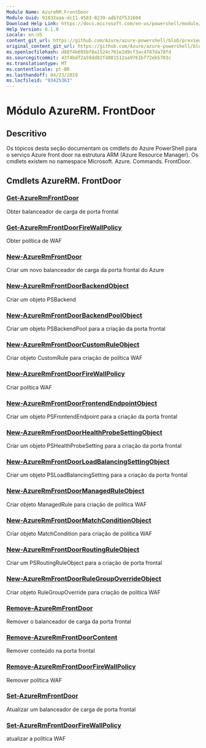 ```yaml
---
Module Name: AzureRM.FrontDoor
Module Guid: 91832aaa-dc11-4583-8239-adb7df531604
Download Help Link: https://docs.microsoft.com/en-us/powershell/module/azurerm.frontdoor
Help Version: 0.1.0
Locale: en-US
content_git_url: https://github.com/Azure/azure-powershell/blob/preview/src/ResourceManager/FrontDoor/Commands.FrontDoor/help/AzureRM.FrontDoor.md
original_content_git_url: https://github.com/Azure/azure-powershell/blob/preview/src/ResourceManager/FrontDoor/Commands.FrontDoor/help/AzureRM.FrontDoor.md
ms.openlocfilehash: d88f4b695bf8a1524c761e2d9cf3ac4787da78fd
ms.sourcegitcommit: 43f4bdf2a59dd82fd881512aa9761bf72eb5703c
ms.translationtype: MT
ms.contentlocale: pt-BR
ms.lasthandoff: 04/23/2019
ms.locfileid: "93425363"
---
```

# Módulo AzureRM. FrontDoor
## Descritivo
Os tópicos desta seção documentam os cmdlets do Azure PowerShell para o serviço Azure front door na estrutura ARM (Azure Resource Manager). Os cmdlets existem no namespace Microsoft. Azure. Commands. FrontDoor.

## Cmdlets AzureRM. FrontDoor
### [Get-AzureRmFrontDoor](Get-AzureRmFrontDoor.md)
Obter balanceador de carga de porta frontal

### [Get-AzureRmFrontDoorFireWallPolicy](Get-AzureRmFrontDoorFireWallPolicy.md)
Obter política de WAF

### [New-AzureRmFrontDoor](New-AzureRmFrontDoor.md)
Criar um novo balanceador de carga da porta frontal do Azure

### [New-AzureRmFrontDoorBackendObject](New-AzureRmFrontDoorBackendObject.md)
Criar um objeto PSBackend

### [New-AzureRmFrontDoorBackendPoolObject](New-AzureRmFrontDoorBackendPoolObject.md)
Criar um objeto PSBackendPool para a criação da porta frontal

### [New-AzureRmFrontDoorCustomRuleObject](New-AzureRmFrontDoorCustomRuleObject.md)
Criar objeto CustomRule para criação de política WAF

### [New-AzureRmFrontDoorFireWallPolicy](New-AzureRmFrontDoorFireWallPolicy.md)
Criar política WAF

### [New-AzureRmFrontDoorFrontendEndpointObject](New-AzureRmFrontDoorFrontendEndpointObject.md)
Criar um objeto PSFrontendEndpoint para a criação da porta frontal

### [New-AzureRmFrontDoorHealthProbeSettingObject](New-AzureRmFrontDoorHealthProbeSettingObject.md)
Criar um objeto PSHealthProbeSetting para a criação da porta frontal

### [New-AzureRmFrontDoorLoadBalancingSettingObject](New-AzureRmFrontDoorLoadBalancingSettingObject.md)
Criar um objeto PSLoadBalancingSetting para a criação da porta frontal

### [New-AzureRmFrontDoorManagedRuleObject](New-AzureRmFrontDoorManagedRuleObject.md)
Criar objeto ManagedRule para criação de política WAF

### [New-AzureRmFrontDoorMatchConditionObject](New-AzureRmFrontDoorMatchConditionObject.md)
Criar objeto MatchCondition para criação de política WAF

### [New-AzureRmFrontDoorRoutingRuleObject](New-AzureRmFrontDoorRoutingRuleObject.md)
Criar um PSRoutingRuleObject para a criação de porta frontal

### [New-AzureRmFrontDoorRuleGroupOverrideObject](New-AzureRmFrontDoorRuleGroupOverrideObject.md)
Criar objeto RuleGroupOverride para criação de política WAF

### [Remove-AzureRmFrontDoor](Remove-AzureRmFrontDoor.md)
Remover o balanceador de carga da porta frontal

### [Remove-AzureRmFrontDoorContent](Remove-AzureRmFrontDoorContent.md)
Remover conteúdo na porta frontal

### [Remove-AzureRmFrontDoorFireWallPolicy](Remove-AzureRmFrontDoorFireWallPolicy.md)
Remover política WAF

### [Set-AzureRmFrontDoor](Set-AzureRmFrontDoor.md)
Atualizar um balanceador de carga de porta frontal

### [Set-AzureRmFrontDoorFireWallPolicy](Set-AzureRmFrontDoorFireWallPolicy.md)
atualizar a política WAF

